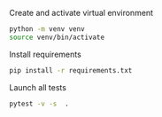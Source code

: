 Create and activate virtual environment
```bash
python -m venv venv
source venv/bin/activate
```

Install requirements
```bash
pip install -r requirements.txt
```

Launch all tests
```bash
pytest -v -s  .
```
